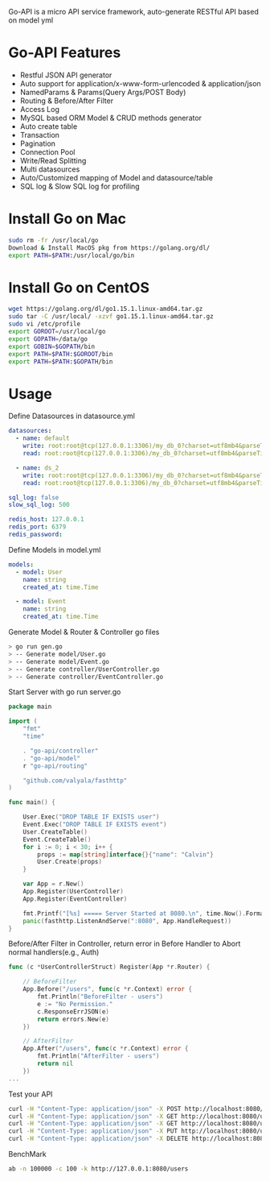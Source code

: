 Go-API is a micro API service framework, auto-generate RESTful API based on model yml

# Go-API Features
- Restful JSON API generator
- Auto support for application/x-www-form-urlencoded & application/json
- NamedParams & Params(Query Args/POST Body)
- Routing & Before/After Filter
- Access Log
- MySQL based ORM Model & CRUD methods generator
- Auto create table
- Transaction
- Pagination
- Connection Pool
- Write/Read Splitting
- Multi datasources
- Auto/Customized mapping of Model and datasource/table
- SQL log & Slow SQL log for profiling

# Install Go on Mac
``` bash
sudo rm -fr /usr/local/go
Download & Install MacOS pkg from https://golang.org/dl/
export PATH=$PATH:/usr/local/go/bin
```

# Install Go on CentOS
``` bash
wget https://golang.org/dl/go1.15.1.linux-amd64.tar.gz
sudo tar -C /usr/local/ -xzvf go1.15.1.linux-amd64.tar.gz
sudo vi /etc/profile
export GOROOT=/usr/local/go
export GOPATH=/data/go
export GOBIN=$GOPATH/bin
export PATH=$PATH:$GOROOT/bin
export PATH=$PATH:$GOPATH/bin
```
# Usage
Define Datasources in datasource.yml
``` yml
datasources:
  - name: default
    write: root:root@tcp(127.0.0.1:3306)/my_db_0?charset=utf8mb4&parseTime=True
    read: root:root@tcp(127.0.0.1:3306)/my_db_0?charset=utf8mb4&parseTime=True

  - name: ds_2
    write: root:root@tcp(127.0.0.1:3306)/my_db_0?charset=utf8mb4&parseTime=True
    read: root:root@tcp(127.0.0.1:3306)/my_db_0?charset=utf8mb4&parseTime=True

sql_log: false
slow_sql_log: 500

redis_host: 127.0.0.1
redis_port: 6379
redis_password: 
```
Define Models in model.yml
``` yml
models:
  - model: User
    name: string
    created_at: time.Time

  - model: Event
    name: string
    created_at: time.Time
```
Generate Model & Router & Controller go files
``` bash
> go run gen.go
> -- Generate model/User.go
> -- Generate model/Event.go
> -- Generate controller/UserController.go
> -- Generate controller/EventController.go
```
Start Server with go run server.go
``` go
package main

import (
	"fmt"
	"time"

	. "go-api/controller"
	. "go-api/model"
	r "go-api/routing"

	"github.com/valyala/fasthttp"
)

func main() {

	User.Exec("DROP TABLE IF EXISTS user")
	Event.Exec("DROP TABLE IF EXISTS event")
	User.CreateTable()
	Event.CreateTable()
	for i := 0; i < 30; i++ {
		props := map[string]interface{}{"name": "Calvin"}
		User.Create(props)
	}

	var App = r.New()
	App.Register(UserController)
	App.Register(EventController)

	fmt.Printf("[%s] ===== Server Started at 8080.\n", time.Now().Format("2006-01-02 15:04:05"))
	panic(fasthttp.ListenAndServe(":8080", App.HandleRequest))
}

```
Before/After Filter in Controller, return error in Before Handler to Abort normal handlers(e.g., Auth)
``` go
func (c *UserControllerStruct) Register(App *r.Router) {

	// BeforeFilter
	App.Before("/users", func(c *r.Context) error {
		fmt.Println("BeforeFilter - users")
		e := "No Permission."
		c.ResponseErrJSON(e)
		return errors.New(e)
	})

	// AfterFilter
	App.After("/users", func(c *r.Context) error {
		fmt.Println("AfterFilter - users")
		return nil
	})
...
```
Test your API
``` bash
curl -H "Content-Type: application/json" -X POST http://localhost:8080/users -d '{"name": "John"}'
curl -H "Content-Type: application/json" -X GET http://localhost:8080/users?page=1
curl -H "Content-Type: application/json" -X GET http://localhost:8080/users/1
curl -H "Content-Type: application/json" -X PUT http://localhost:8080/users/1 -d '{"name": "John"}'
curl -H "Content-Type: application/json" -X DELETE http://localhost:8080/users/1
```
BenchMark
``` bash
ab -n 100000 -c 100 -k http://127.0.0.1:8080/users
```